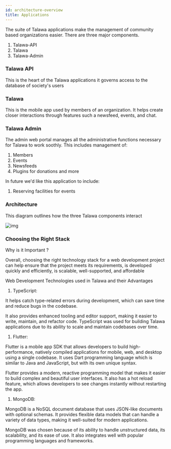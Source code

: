 ```yaml
---
id: architecture-overview
title: Applications
---
```


The suite of Talawa applications make the management of community based organizations easier. There are three major components.

1. Talawa-API
1. Talawa
1. Talawa-Admin

### Talawa API
This is the heart of the Talawa applications it governs access to the database of society's users
### Talawa
This is the mobile app used by members of an organization. It helps create closer interactions through features such a newsfeed, events, and chat.

### Talawa Admin
The admin web portal manages all the administrative functions necessary for Talawa to work soothly. This includes management of:
1. Members
1. Events
1. Newsfeeds
1. Plugins for donations and more

In future we'd like this application to include:
1. Reserving facilities for events

### Architecture

This diagram outlines how the three Talawa components interact

![img](/img/Talawa.jpg)

### Choosing the Right Stack

Why is it Important ?

Overall, choosing the right technology stack for a web development project can help ensure that the project meets its requirements, is developed quickly and efficiently, is scalable, well-supported, and affordable

Web Development Technologies used in Talawa and their Advantages

1. TypeScript:

  It helps catch type-related errors during development, which can save time and reduce bugs in the codebase.
  
  It also provides enhanced tooling and editor support, making it easier to write, maintain, and refactor code. TypeScript was used for building Talawa applications due to its ability to scale and maintain codebases over time.

1. Flutter:

  Flutter is a mobile app SDK that allows developers to build high-performance, natively compiled applications for mobile, web, and desktop using a single codebase. It uses Dart programming language which is similar to Java and JavaScript, but with its own unique syntax.

  Flutter provides a modern, reactive programming model that makes it easier to build complex and beautiful user interfaces. It also has a hot reload feature, which allows developers to see changes instantly without restarting the app.

1. MongoDB:

  MongoDB is a NoSQL document database that uses JSON-like documents with optional schemas. It provides flexible data models that can handle a variety of data types, making it well-suited for modern applications.

  MongoDB was chosen because of its ability to handle unstructured data, its scalability, and its ease of use. It also integrates well with popular programming languages and frameworks.





